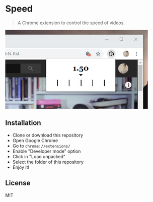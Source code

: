 # Speed

> A Chrome extension to control the speed of videos.

![Screenshot](./screenshot.png)

## Installation

- Clone or download this repository
- Open Google Chrome
- Go to `chrome://extensions/`
- Enable "Developer mode" option
- Click in "Load unpacked"
- Select the folder of this repository
- Enjoy it!

## License

MIT